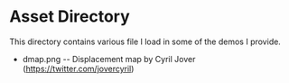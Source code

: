 # Asset Directory

This directory contains various file I load in some of the demos I provide.

* dmap.png -- Displacement map by Cyril Jover (https://twitter.com/jovercyril) 


